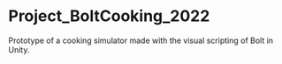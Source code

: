 # Project_BoltCooking_2022
 
Prototype of a cooking simulator made with the visual scripting of Bolt in Unity.
